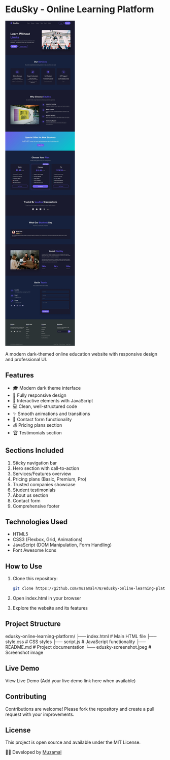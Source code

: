 # EduSky - Online Learning Platform

![EduSky Screenshot](edusky-screenshot.jpeg)

A modern dark-themed online education website with responsive design and professional UI.

## Features

- 🎓 Modern dark theme interface
- 📱 Fully responsive design
- 🚀 Interactive elements with JavaScript
- 💻 Clean, well-structured code
- ✨ Smooth animations and transitions
- 📝 Contact form functionality
- 💰 Pricing plans section
- 🏆 Testimonials section

## Sections Included

1. Sticky navigation bar
2. Hero section with call-to-action
3. Services/Features overview
4. Pricing plans (Basic, Premium, Pro)
5. Trusted companies showcase
6. Student testimonials
7. About us section
8. Contact form
9. Comprehensive footer

## Technologies Used

- HTML5
- CSS3 (Flexbox, Grid, Animations)
- JavaScript (DOM Manipulation, Form Handling)
- Font Awesome Icons

## How to Use

1. Clone this repository:
   ```bash
   git clone https://github.com/muzamal478/edusky-online-learning-platform.git

2. Open index.html in your browser

3. Explore the website and its features

## Project Structure
edusky-online-learning-platform/
├── index.html                # Main HTML file
├── style.css                 # CSS styles
├── script.js                 # JavaScript functionality
├── README.md                 # Project documentation
└── edusky-screenshot.jpeg    # Screenshot image

## Live Demo
View Live Demo (Add your live demo link here when available)

## Contributing
Contributions are welcome! Please fork the repository and create a pull request with your improvements.

## License
This project is open source and available under the MIT License.

👨‍💻 Developed by [Muzamal](https://github.com/muzamal478)